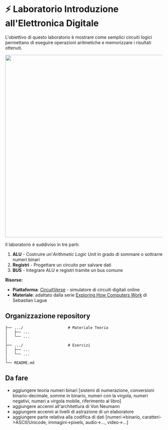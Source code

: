 # ⚡ Laboratorio Introduzione all'Elettronica Digitale

L'obiettivo di questo laboratorio è mostrare come semplici circuiti logici permettano di eseguire operazioni aritmetiche e memorizzare i risultati ottenuti.
<!--
<p align="center">
<img width="1886" height="582" alt="new" src="https://github.com/user-attachments/assets/e33955af-8ca6-4a0d-bb0e-3536aa6523ba" />
</p>
-->
<p align="center">
<img width="1886" height="582" alt="new" src="https://github.com/user-attachments/assets/1d168d45-9905-415b-809b-f319f0ea5ccd" />
</p>

Il laboratorio è suddiviso in tre parti:
1. **ALU** - Costruire un'*Arithmetic Logic Unit* in grado di sommare o sottrarre numeri binari
2. **Registri** - Progettare un circuito per salvare dati
3. **BUS** - Integrare ALU e registri tramite un bus comune

**Risorse:**
- **Piattaforma**: [CircuitVerse](https://circuitverse.org/) - simulatore di circuiti digitali online
- **Materiale**: adattato dalla serie [Exploring How Computers Work](https://www.youtube.com/playlist?list=PLFt_AvWsXl0dPhqVsKt1Ni_46ARyiCGSq) di Sebastian Lague

## Organizzazione repository

```
├── .../                    # Materiale Teoria
│   ├── ...
│   └── ...
│ 
├── .../                    # Esercizi
│   ├── ...
│   └── ...
|
└── README.md
```

## Da fare
- aggiungere teoria numeri binari [sistemi di numerazione, conversioni binario-decimale, somme in binario, numeri con la virgola, numeri negativi, numeri a virgola mobile, riferimento al libro]
- aggiungere accenni all'architettura di Von Neumann
- aggiungere accenni ai livelli di astrazione di un elaboratore
- aggiungere parte relativa alla codifica di dati [numeri->binario, caratteri->ASCII/Unicode, immagini->pixels, audio->..., video->...]
